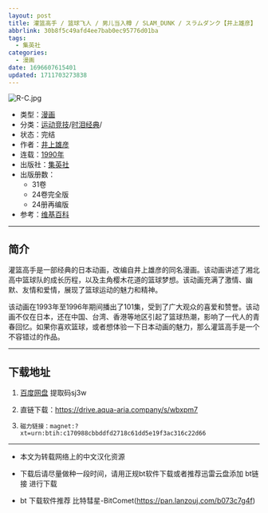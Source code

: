 ```yaml
---
layout: post
title: 灌篮高手 / 篮球飞人 / 男儿当入樽 / SLAM_DUNK / スラムダンク【井上雄彦】
abbrlink: 30b8f5c49afd4ee7bab0ec95776d01ba
tags:
  - 集英社
categories:
  - 漫画
date: 1696607615401
updated: 1711703273838
---
```


![R-C.jpg](https://img.20000207.xyz/file/e9334e56775f793f379ab.jpg)

- 类型：[漫画](/index.php/category/漫画)
- 分类：[运动竞技](/index.php/category/运动竞技)/[时泪经典](/index.php/category/时泪经典)/
- 状态：完结
- 作者：[井上雄彦](/index.php/category/井上雄彦)
- 连载：[1990年](/index.php/category/1990年)
- 出版社：[集英社](/index.php/category/集英社)
- 出版册数：
  - 31卷
  - 24卷完全版
  - 24册再编版
- 参考：[维基百科](https://zh.wikipedia.org/wiki/灌篮高手)

***

## 简介

灌篮高手是一部经典的日本动画，改编自井上雄彦的同名漫画。该动画讲述了湘北高中篮球队的成长历程，以及主角樱木花道的篮球梦想。该动画充满了激情、幽默、友情和爱情，展现了篮球运动的魅力和精神。

该动画在1993年至1996年期间播出了101集，受到了广大观众的喜爱和赞誉。该动画不仅在日本，还在中国、台湾、香港等地区引起了篮球热潮，影响了一代人的青春回忆。如果你喜欢篮球，或者想体验一下日本动画的魅力，那么灌篮高手是一个不容错过的作品。

***

## 下载地址

1. [百度网盘](https://pan.baidu.com/s/1yZYMFcds1BsB-AJpxzY9zw?pwd=sj3w)
   提取码sj3w

2. 直链下载：<https://drive.aqua-aria.company/s/wbxpm7>

3. `磁力链接：magnet:?xt=urn:btih:c170988cbbddfd2718c61dd5e19f3ac316c22d66`

***

- 本文为转载网络上的中文汉化资源

- 下载后请尽量做种一段时间，请用正规bt软件下载或者推荐迅雷云盘添加 bt链接 进行下载

- bt 下载软件推荐 比特彗星-BitComet(<https://pan.lanzouj.com/b073c7g4f>)
